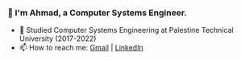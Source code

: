
### 👋 I'm Ahmad, a Computer Systems Engineer. 
- 🎉 Studied Computer Systems Engineering at Palestine Technical University (2017-2022) 
- 📫 How to reach me: 
[Gmail](mailto:a.m.hamadneh99@gmail.com) | 
[LinkedIn](https://www.linkedin.com/in/amjhamadneh/)


